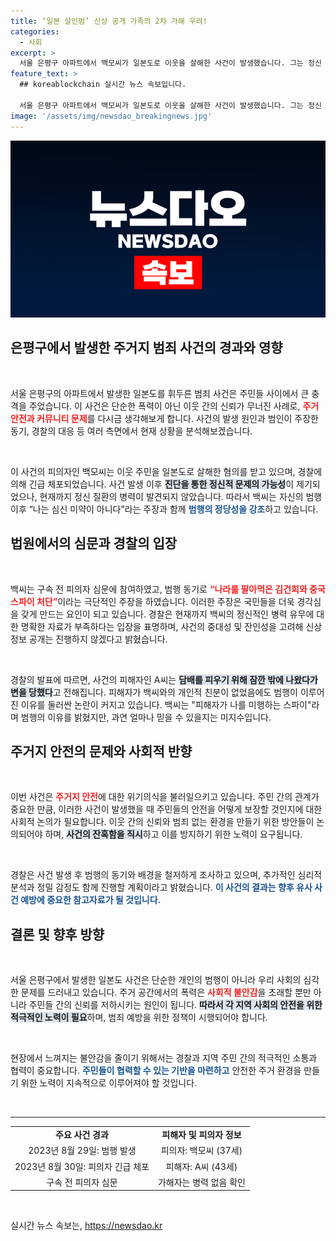 ```yaml
---
title: ‘일본 살인범’ 신상 공개 가족의 2차 가해 우려!
categories:
  - 사회
excerpt: >
  서울 은평구 아파트에서 백모씨가 일본도로 이웃을 살해한 사건이 발생했습니다. 그는 정신 질환이 없다며 범행 동기를 국가를 지키기 위한 것이라 주장했으나, 경찰은 그의 정신 상태에 대한 신중한 조사를 진행 중입니다.
feature_text: >
  ## koreablockchain 실시간 뉴스 속보입니다.

  서울 은평구 아파트에서 백모씨가 일본도로 이웃을 살해한 사건이 발생했습니다. 그는 정신 질환이 없다며 범행 동기를 국가를 지키기 위한 것이라 주장했으나, 경찰은 그의 정신 상태에 대한 신중한 조사를 진행 중입니다.
image: '/assets/img/newsdao_breakingnews.jpg'
---
```


<p><img src="/assets/img/newsdao_breakingnews.jpg" alt="koreablockchain 속보" /></p>

<h2 data-ke-size="size26">은평구에서 발생한 주거지 범죄 사건의 경과와 영향</h2>

<p data-ke-size="size16">&nbsp;</p>

<p>서울 은평구의 아파트에서 발생한 일본도를 휘두른 범죄 사건은 주민들 사이에서 큰 충격을 주었습니다. 이 사건은 단순한 폭력이 아닌 이웃 간의 신뢰가 무너진 사례로, <b><span style="color: #ee2323;">주거 안전과 커뮤니티 문제</span></b>를 다시금 생각해보게 합니다. 사건의 발생 원인과 범인이 주장한 동기, 경찰의 대응 등 여러 측면에서 현재 상황을 분석해보겠습니다. </p>

<p data-ke-size="size16">&nbsp;</p>

<p>이 사건의 피의자인 백모씨는 이웃 주민을 일본도로 살해한 혐의를 받고 있으며, 경찰에 의해 긴급 체포되었습니다. 사건 발생 이후 <b><span style="background-color: #21538527;">진단을 통한 정신적 문제의 가능성</span></b>이 제기되었으나, 현재까지 정신 질환의 병력이 발견되지 않았습니다. 따라서 백씨는 자신의 범행 이후 “나는 심신 미약이 아니다”라는 주장과 함께 <b><span style="color: #1a5490;">범행의 정당성을 강조</span></b>하고 있습니다. </p>

<h2 data-ke-size="size26">법원에서의 심문과 경찰의 입장</h2>

<p data-ke-size="size16">&nbsp;</p>

<p>백씨는 구속 전 피의자 심문에 참여하였고, 범행 동기로 <b><span style="color: #ee2323;">“나라를 팔아먹은 김건희와 중국 스파이 처단”</span></b>이라는 극단적인 주장을 하였습니다. 이러한 주장은 국민들을 더욱 경각심을 갖게 만드는 요인이 되고 있습니다. 경찰은 현재까지 백씨의 정신적인 병력 유무에 대한 명확한 자료가 부족하다는 입장을 표명하며, 사건의 중대성 및 잔인성을 고려해 신상 정보 공개는 진행하지 않겠다고 밝혔습니다. </p>

<p data-ke-size="size16">&nbsp;</p>

<p>경찰의 발표에 따르면, 사건의 피해자인 A씨는 <b><span style="background-color: #21538527;">담배를 피우기 위해 잠깐 밖에 나왔다가 변을 당했다</span></b>고 전해집니다. 피해자가 백씨와의 개인적 친분이 없었음에도 범행이 이루어진 이유를 둘러싼 논란이 커지고 있습니다. 백씨는 "피해자가 나를 미행하는 스파이"라며 범행의 이유를 밝혔지만, 과연 얼마나 믿을 수 있을지는 미지수입니다. </p>

<h2 data-ke-size="size26">주거지 안전의 문제와 사회적 반향</h2>

<p data-ke-size="size16">&nbsp;</p>

<p>이번 사건은 <b><span style="color: #ee2323;">주거지 안전</span></b>에 대한 위기의식을 불러일으키고 있습니다. 주민 간의 관계가 중요한 만큼, 이러한 사건이 발생했을 때 주민들의 안전을 어떻게 보장할 것인지에 대한 사회적 논의가 필요합니다. 이웃 간의 신뢰와 범죄 없는 환경을 만들기 위한 방안들이 논의되어야 하며, <b><span style="background-color: #21538527;">사건의 잔혹함을 직시</span></b>하고 이를 방지하기 위한 노력이 요구됩니다.</p>

<p data-ke-size="size16">&nbsp;</p>

<p>경찰은 사건 발생 후 범행의 동기와 배경을 철저하게 조사하고 있으며, 추가적인 심리적 분석과 정밀 감정도 함께 진행할 계획이라고 밝혔습니다. <b><span style="color: #1a5490;">이 사건의 결과는 향후 유사 사건 예방에 중요한 참고자료가 될 것입니다.</span></b> </p>

<h2 data-ke-size="size26">결론 및 향후 방향</h2>

<p data-ke-size="size16">&nbsp;</p>

<p>서울 은평구에서 발생한 일본도 사건은 단순한 개인의 범행이 아니라 우리 사회의 심각한 문제를 드러내고 있습니다. 주거 공간에서의 폭력은 <b><span style="color: #ee2323;">사회적 불안감</span></b>을 초래할 뿐만 아니라 주민들 간의 신뢰를 저하시키는 원인이 됩니다. <b><span style="background-color: #21538527;">따라서 각 지역 사회의 안전을 위한 적극적인 노력이 필요</span></b>하며, 범죄 예방을 위한 정책이 시행되어야 합니다.</p>

<p data-ke-size="size16">&nbsp;</p>

<p>현장에서 느껴지는 불안감을 줄이기 위해서는 경찰과 지역 주민 간의 적극적인 소통과 협력이 중요합니다. <b><span style="color: #1a5490;">주민들이 협력할 수 있는 기반을 마련하고</span></b> 안전한 주거 환경을 만들기 위한 노력이 지속적으로 이루어져야 할 것입니다. </p>

<p data-ke-size="size16">&nbsp;</p>

<hr />

<table style="width: 100%; border-collapse: collapse;">
<tr>
<td style="text-align: center; height: 17px;"><b>주요 사건 경과</b></td>
<td style="text-align: center; height: 17px;"><b>피해자 및 피의자 정보</b></td>
</tr>
<tr>
<td style="text-align: center; height: 17px;">2023년 8월 29일: 범행 발생</td>
<td style="text-align: center; height: 17px;">피의자: 백모씨 (37세)</td>
</tr>
<tr>
<td style="text-align: center; height: 17px;">2023년 8월 30일: 피의자 긴급 체포</td>
<td style="text-align: center; height: 17px;">피해자: A씨 (43세)</td>
</tr>
<tr>
<td style="text-align: center; height: 17px;">구속 전 피의자 심문</td>
<td style="text-align: center; height: 17px;">가해자는 병력 없음 확인</td>
</tr>
</table> 

<p data-ke-size="size16">&nbsp;</p>
실시간 뉴스 속보는, <a href="https://newsdao.kr" rel="dofollow">https://newsdao.kr</a>


